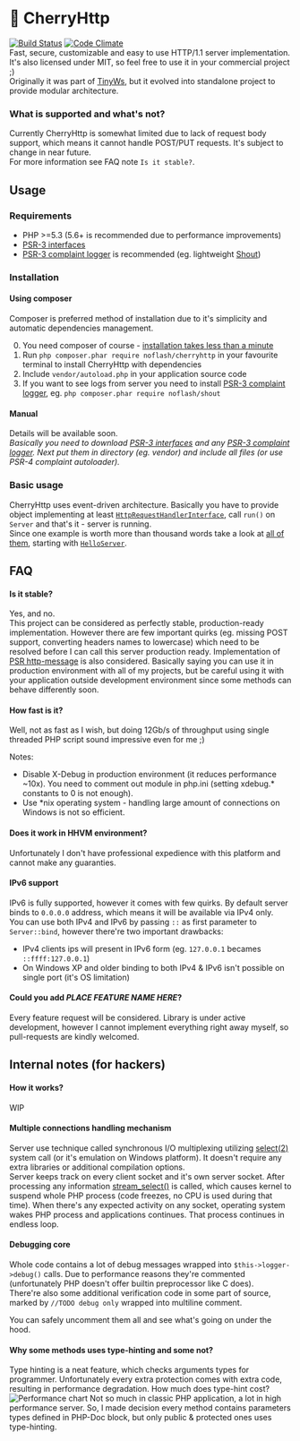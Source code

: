 # &#127826; CherryHttp
[![Build Status](https://travis-ci.org/kiler129/CherryHttp.svg)](https://travis-ci.org/kiler129/CherryHttp)
[![Code Climate](https://codeclimate.com/github/kiler129/CherryHttp/badges/gpa.svg)](https://codeclimate.com/github/kiler129/CherryHttp)  
Fast, secure, customizable and easy to use HTTP/1.1 server implementation. It's also licensed under MIT, so feel free to use it in your commercial project ;)  
Originally it was part of [TinyWs](https://github.com/kiler129/TinyWs), but it evolved into standalone project to provide modular architecture.

### What is supported and what's not?
Currently CherryHttp is somewhat limited due to lack of request body support, which means it cannot handle POST/PUT requests. It's subject to change in near future.  
For more information see FAQ note `Is it stable?`.

## Usage
### Requirements
  * PHP >=5.3 (5.6+ is recommended due to performance improvements)
  * [PSR-3 interfaces](https://github.com/php-fig/log)
  * [PSR-3 complaint logger](https://packagist.org/search/?tags=psr-3) is recommended (eg. lightweight [Shout](https://github.com/kiler129/shout))

### Installation
#### Using composer
Composer is preferred method of installation due to it's simplicity and automatic dependencies management.

  0. You need composer of course - [installation takes less than a minute](https://getcomposer.org/download/)
  1. Run `php composer.phar require noflash/cherryhttp` in your favourite terminal to install CherryHttp with dependencies
  2. Include `vendor/autoload.php` in your application source code
  3. If you want to see logs from server you need to install [PSR-3 complaint logger](https://packagist.org/search/?tags=psr-3), eg. `php composer.phar require noflash/shout` 
 
#### Manual
Details will be available soon.  
*Basically you need to download [PSR-3 interfaces](https://github.com/php-fig/log) and any [PSR-3 complaint logger](https://packagist.org/search/?tags=psr-3). Next put them in directory (eg. vendor) and include all files (or use PSR-4 complaint autoloader).*

### Basic usage
CherryHttp uses event-driven architecture. Basically you have to provide object implementing at least [`HttpRequestHandlerInterface`](https://github.com/kiler129/CherryHttp/blob/master/src/HttpRequestHandlerInterface.php), call `run()` on `Server` and that's it - server is running.  
Since one example is worth more than thousand words take a look at [all of them](https://github.com/kiler129/CherryHttp/blob/master/examples/), starting with [`HelloServer`](https://github.com/kiler129/CherryHttp/blob/master/examples/HelloServer.php).

## FAQ
#### Is it stable?
Yes, and no.  
This project can be considered as perfectly stable, production-ready implementation. However there are few important quirks (eg. missing POST support, converting headers names to lowercase) which need to be resolved before I can call this server production ready. Implementation of [PSR http-message](https://github.com/php-fig/fig-standards/blob/master/proposed/http-message.md) is also considered.
Basically saying you can use it in production environment with all of my projects, but be careful using it with your application outside development environment since some methods can behave differently soon.


#### How fast is it?
Well, not as fast as I wish, but doing 12Gb/s of throughput using single threaded PHP script sound impressive even for me ;)

Notes:
  * Disable X-Debug in production environment (it reduces performance ~10x). You need to comment out module in php.ini (setting xdebug.* constants to 0 is not enough).
  * Use *nix operating system - handling large amount of connections on Windows is not so efficient.

#### Does it work in HHVM environment?
Unfortunately I don't have professional expedience with this platform and cannot make any guaranties.

#### IPv6 support
IPv6 is fully supported, however it comes with few quirks. By default server binds to `0.0.0.0` address, which means it will be available via IPv4 only.  
You can use both IPv4 and IPv6 by passing `::` as first parameter to `Server::bind`, however there're two important drawbacks:
  * IPv4 clients ips will present in IPv6 form (eg. `127.0.0.1` becames `::ffff:127.0.0.1`)
  * On Windows XP and older binding to both IPv4 & IPv6 isn't possible on single port (it's OS limitation)

#### Could you add *PLACE FEATURE NAME HERE*?
Every feature request will be considered. Library is under active development, however I cannot implement everything right away myself, so pull-requests are kindly welcomed.

## Internal notes (for hackers)
#### How it works?
WIP

#### Multiple connections handling mechanism
Server use technique called synchronous I/O multiplexing utilizing [select(2)](http://linux.die.net/man/2/select) system call (or it's emulation on Windows platform). It doesn't require any extra libraries or additional compilation options.  
Server keeps track on every client socket and it's own server socket. After processing any information [stream_select()](http://php.net/stream_select) is called, which causes kernel to suspend whole PHP process (code freezes, no CPU is used during that time). When there's any expected activity on any socket, operating system wakes PHP process and applications continues. That process continues in endless loop.

#### Debugging core
Whole code contains a lot of debug messages wrapped into `$this->logger->debug()` calls. Due to performance reasons they're commented (unfortunately PHP doesn't offer builtin preprocessor like C does).  
There're also some additional verification code in some part of source, marked by `//TODO debug only` wrapped into multiline comment.

You can safely uncomment them all and see what's going on under the hood.

#### Why some methods uses type-hinting and some not?
Type hinting is a neat feature, which checks arguments types for programmer. Unfortunately every extra protection comes with extra code, resulting in performance degradation. How much does type-hint cost?  
![Performance chart](http://i.imgur.com/7fdDjFz.png)
Not so much in classic PHP application, a lot in high performance server. So, I made decision every method contains parameters types defined in PHP-Doc block, but only public & protected ones uses type-hinting.
